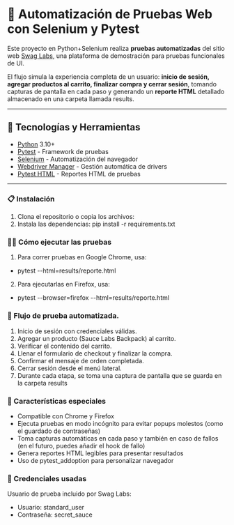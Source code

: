 # 🧪 Automatización de Pruebas Web con Selenium y Pytest

Este proyecto en Python+Selenium realiza **pruebas automatizadas** del sitio web [Swag Labs](https://www.saucedemo.com/), una plataforma de demostración para pruebas funcionales de UI.

El flujo simula la experiencia completa de un usuario: **inicio de sesión, agregar productos al carrito, finalizar compra y cerrar sesión**, tomando capturas de pantalla en cada paso y generando un **reporte HTML** detallado almacenado en una carpeta llamada results.

---

## 🚀 Tecnologías y Herramientas

- [Python](https://www.python.org/) 3.10+
- [Pytest](https://docs.pytest.org/) - Framework de pruebas
- [Selenium](https://www.selenium.dev/) - Automatización del navegador
- [Webdriver Manager](https://pypi.org/project/webdriver-manager/) - Gestión automática de drivers
- [Pytest HTML](https://pypi.org/project/pytest-html/) - Reportes HTML de pruebas

---

### 📋 Instalación
1. Clona el repositorio o copia los archivos:
2. Instala las dependencias: pip install -r requirements.txt


### 🧑‍💻 Cómo ejecutar las pruebas
1. Para correr pruebas en Google Chrome, usa:
- pytest --html=results/reporte.html

2. Para ejecutarlas en Firefox, usa:
- pytest --browser=firefox --html=results/reporte.html


### 🧪 Flujo de prueba automatizada.
1. Inicio de sesión con credenciales válidas.
2. Agregar un producto (Sauce Labs Backpack) al carrito.
3. Verificar el contenido del carrito.
4. Llenar el formulario de checkout y finalizar la compra.
5. Confirmar el mensaje de orden completada.
6. Cerrar sesión desde el menú lateral.
7. Durante cada etapa, se toma una captura de pantalla que se guarda en la carpeta results


###  🧩 Características especiales
- Compatible con Chrome y Firefox
- Ejecuta pruebas en modo incógnito para evitar popups molestos (como el guardado de contraseñas)
- Toma capturas automáticas en cada paso y también en caso de fallos (en el futuro, puedes añadir el hook de fallo)
- Genera reportes HTML legibles para presentar resultados
- Uso de pytest_addoption para personalizar navegador


### 📌 Credenciales usadas
Usuario de prueba incluido por Swag Labs:
- Usuario: standard_user
- Contraseña: secret_sauce

